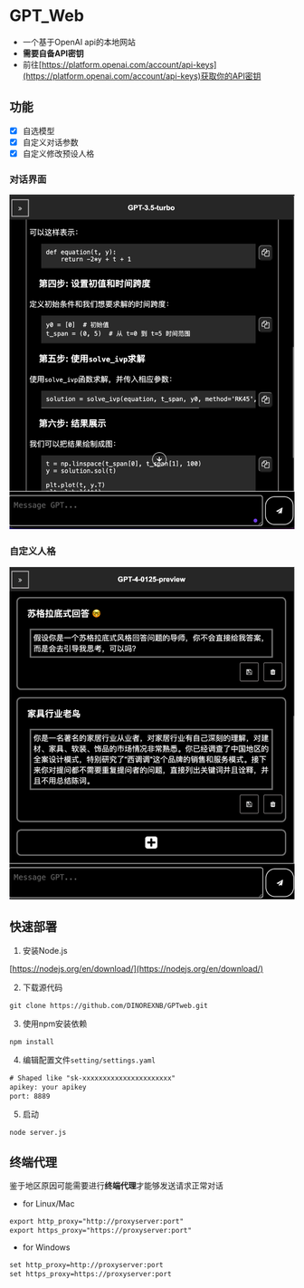 # GPT_Web
- 一个基于OpenAI api的本地网站
- **需要自备API密钥**
- 前往[https://platform.openai.com/account/api-keys](https://platform.openai.com/account/api-keys)获取你的API密钥
## 功能
- [x] 自选模型
- [x] 自定义对话参数
- [x] 自定义修改预设人格

### 对话界面

![](./images/chat.png)

### 自定义人格

![](./images/prompts.png)

## 快速部署

1. 安装Node.js

[https://nodejs.org/en/download/](https://nodejs.org/en/download/)

2. 下载源代码

```
git clone https://github.com/DINOREXNB/GPTweb.git
```

3. 使用npm安装依赖

```
npm install
```

4. 编辑配置文件`setting/settings.yaml`

```
# Shaped like "sk-xxxxxxxxxxxxxxxxxxxxxx"
apikey: your apikey
port: 8889
```

5. 启动

```
node server.js
```

## 终端代理

鉴于地区原因可能需要进行**终端代理**才能够发送请求正常对话

- for Linux/Mac

```
export http_proxy="http://proxyserver:port"
export https_proxy="https://proxyserver:port"
```

- for Windows

```
set http_proxy=http://proxyserver:port
set https_proxy=https://proxyserver:port
```